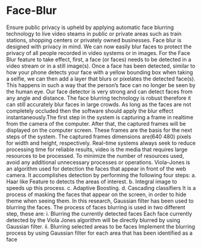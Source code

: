 # Face-Blur 
Ensure public privacy is upheld by applying automatic face blurring technology to live video steams in public or private areas such as train stations, shopping centers or privately owned businesses. Face blur is designed with privacy in mind. We can now easily blur faces to protect the privacy of all people recorded in video systems or in images. For the Face Blur feature to take effect, first, a face (or faces) needs to be detected in a video stream or in a still image(s). Once a face has been detected, similar to how your phone detects your face with a yellow bounding box when taking a selfie, we can then add a layer that blurs or pixelates the detected face(s). This happens in such a way that the person’s face can no longer be seen by the human eye. Our face detector is very strong and can detect faces from any angle and distance. The face blurring technology is robust therefore it can still accurately blur faces in large crowds. As long as the faces are not completely occluded then the software should apply the blur effect instantaneously.The first step in the system is capturing a frame in realtime from the camera of the computer. After that, the captured frames will be displayed on the computer screen. These frames are the basis for the next steps of the system. The captured frames dimensions are(640 480) pixels for width and height, respectively. Real-time systems always seek to reduce processing time for reliable results, video is the media that requires large resources to be processed. To minimize the number of resources used, avoid any additional unnecessary processes or operations.
Viola–Jones is an algorithm used for detection the faces that appear in front of the web camera. It accomplishes detection by performing the following four steps:
a. Haar like Feature to detects the areas of interest. 
b. Integral image to speeds up this process. 
c. Adaptive Boosting. 
d. Cascading classifiers
It is a process of masking the faces that appear on the screen, in order to hide theme when seeing them. In this research, Gaussian filter has been used to blurring the faces. The process of faces blurring is used in two different step, these are: 
i. Blurring the currently detected faces Each face currently detected by the Viola Jones algorithm will be directly blurred by using Gaussian filter. 
ii. Blurring selected areas to be faces Implement the blurring process by using Gaussian filter for each area that has been identified as a face
